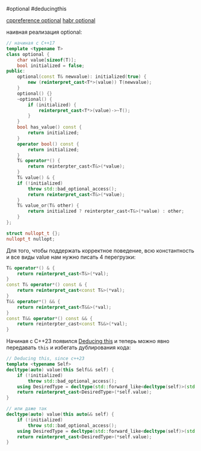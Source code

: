 #optional #deducingthis

[cppreference optional](https://en.cppreference.com/w/cpp/utility/optional)
[habr optional](https://habr.com/ru/articles/372103/)

наивная реализация optional:
```C++
// начиная с C++17
template <typename T>
class optional {
	char value[sizeof(T)];
	bool initialized = false;
public:
	optional(const T& newvalue): initialized(true) {
		new (reinterpret_cast<T*>(value)) T(newvalue);
	}
	optional() {}
	~optional() {
		if (initialized) {
			reinterpret_cast<T*>(value)->~T();
		}
	}
	bool has_value() const {
		return initialized;
	}
	operator bool() const {
		return initialized;
	}
	T& operator*() {
		return reinterpter_cast<T&>(*value);
	}
	T& value() & {
    if (!initialized)
        throw std::bad_optional_access();
	    return reinterpret_cast<T&>(*value);
	}
	T& value_or(T& other) {
		return initialized ? reinterpter_cast<T&>(*value) : other;
	}
};

struct nullopt_t {};
nullopt_t nullopt;
```

Для того, чтобы поддержать корректное поведение, всю константность и все виды value нам нужно писать 4 перегрузки:
```C++
T& operator*() & {
    return reinterpret_cast<T&>(*val);
}
const T& operator*() const & {
    return reinterpret_cast<const T&>(*val);
}
T&& operator*() && {
    return reinterpret_cast<T&&>(*val);
}
const T&& operator*() const && {
    return reinterpter_cast<const T&&>(*val);
}
```

Начиная с C++23 появился [Deducing this](https://habr.com/ru/articles/722668/) и теперь можно явно передавать `this` и избегать дублирования кода:
```C++
// Deducing this, since c++23
template <typename Self>
decltype(auto) value(this Self&& self) {
    if (!initialized)
        throw std::bad_optional_access();
    using DesiredType = decltype(std::forward_like<decltype(self)>(std::declval<T>()));
    return reinterpret_cast<DesiredType>(*self.value);
}

// или даже так
decltype(auto) value(this auto&& self) {
    if (!initialized)
        throw std::bad_optional_access();
    using DesiredType = decltype(std::forward_like<decltype(self)>(std::declval<T>()));
    return reinterpret_cast<DesiredType>(*self.value);
}
```